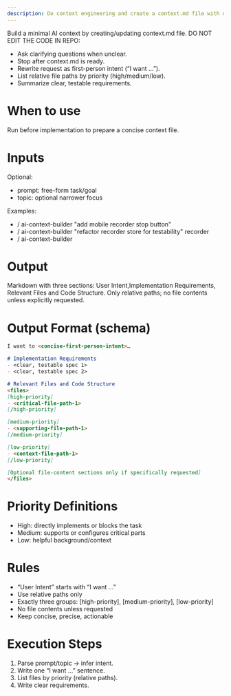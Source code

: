 ```yaml
---
description: Do context engineering and create a context.md file with updated prompt of what is asked with relative filepaths.
---
```


Build a minimal AI context by creating/updating context.md file. DO NOT EDIT THE CODE IN REPO:
- Ask clarifying questions when unclear.
- Stop after context.md is ready.
- Rewrite request as first-person intent (“I want …”).
- List relative file paths by priority (high/medium/low).
- Summarize clear, testable requirements.

# When to use

Run before implementation to prepare a concise context file.

# Inputs

Optional:
- prompt: free-form task/goal
- topic: optional narrower focus


Examples:
- / ai-context-builder "add mobile recorder stop button"
- / ai-context-builder "refactor recorder store for testability" recorder
- / ai-context-builder

# Output

Markdown with three sections: User Intent,Implementation Requirements, Relevant Files and Code Structure.
Only relative paths; no file contents unless explicitly requested.

# Output Format (schema)

```markdown
I want to <concise-first-person-intent>…

# Implementation Requirements
- <clear, testable spec 1>
- <clear, testable spec 2>

# Relevant Files and Code Structure
<files>
[high-priority]
- <critical-file-path-1>
[/high-priority]

[medium-priority]
- <supporting-file-path-1>
[/medium-priority]

[low-priority]
- <context-file-path-1>
[/low-priority]

[Optional file-content sections only if specifically requested]
</files>
```

# Priority Definitions

- High: directly implements or blocks the task
- Medium: supports or configures critical parts
- Low: helpful background/context

# Rules

- “User Intent” starts with “I want …”
- Use relative paths only
- Exactly three groups: [high-priority], [medium-priority], [low-priority]
- No file contents unless requested
- Keep concise, precise, actionable

# Execution Steps

1) Parse prompt/topic → infer intent.
2) Write one “I want …” sentence.
3) List files by priority (relative paths).
4) Write clear requirements.